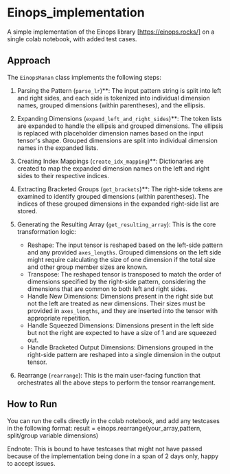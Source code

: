 # Einops_implementation

A simple implementation of the Einops library [https://einops.rocks/] on a single colab notebook, with added test cases.

## Approach
The `EinopsManan` class implements the following steps:

1.  Parsing the Pattern (`parse_lr`)**: The input pattern string is split into left and right sides, and each side is tokenized into individual dimension names, grouped dimensions (within parentheses), and the ellipsis.

2.  Expanding Dimensions (`expand_left_and_right_sides`)**: The token lists are expanded to handle the ellipsis and grouped dimensions. The ellipsis is replaced with placeholder dimension names based on the input tensor's shape. Grouped dimensions are split into individual dimension names in the expanded lists.

3.  Creating Index Mappings (`create_idx_mapping`)**: Dictionaries are created to map the expanded dimension names on the left and right sides to their respective indices.

4.  Extracting Bracketed Groups (`get_brackets`)**: The right-side tokens are examined to identify grouped dimensions (within parentheses). The indices of these grouped dimensions in the expanded right-side list are stored.

5.  Generating the Resulting Array (`get_resulting_array`): This is the core transformation logic:
    * Reshape: The input tensor is reshaped based on the left-side pattern and any provided `axes_lengths`. Grouped dimensions on the left side might require calculating the size of one dimension if the total size and other group member sizes are known.
    * Transpose: The reshaped tensor is transposed to match the order of dimensions specified by the right-side pattern, considering the dimensions that are common to both left and right sides.
    * Handle New Dimensions: Dimensions present in the right side but not the left are treated as new dimensions. Their sizes must be provided in `axes_lengths`, and they are inserted into the tensor with appropriate repetition.
    * Handle Squeezed Dimensions: Dimensions present in the left side but not the right are expected to have a size of 1 and are squeezed out.
    * Handle Bracketed Output Dimensions: Dimensions grouped in the right-side pattern are reshaped into a single dimension in the output tensor.

6.  Rearrange (`rearrange`): This is the main user-facing function that orchestrates all the above steps to perform the tensor rearrangement.


## How to Run

You can run the cells directly in the colab notebook, and add any testcases in the following format:
result = einops.rearrange(your_array,pattern, split/group variable dimensions)



Endnote: This is bound to have testcases that might not have passed because of the implementation being done in a span of 2 days only, happy to accept issues.
